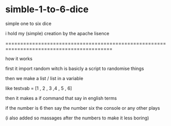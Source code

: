 # simble-1-to-6-dice
simple one to six dice

i hold my (simple) creation by the apache lisence 



==========================================================================================


how it works 

first it import random witch is basicly a script to randomise things

then we make a list / list in a variable 

like testvab = [1 , 2 , 3 ,4 , 5 , 6]

then it makes a if command 
that say in english terms 

if the number is 6 then say 
the number six the console 
or any other plays

(i also added so massages after the numbers to make it less boring)



